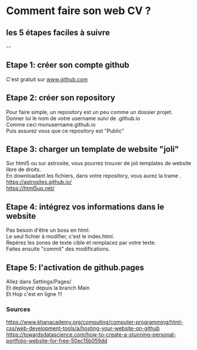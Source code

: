# Comment faire son web CV ?  
## les 5 étapes faciles à suivre
--  
## Etape 1: créer son compte github  
C'est gratuit sur www.github.com  

## Etape 2: créer son repository  
Pour faire simple, un repository est un peu comme un dossier projet.  
Donner lui le nom de votre username suivi de .github.io  
Comme ceci monusername.github.io  
Puis assurez vous que ce repository est "Public" 

## Etape 3: charger un template de website "joli"  
Sur html5 ou sur astrosite, vous pourrez trouver de joli templates de website libre de droits.  
En downloadant les fichiers, dans votre repository, vous aurez la trame . 
https://astrosites.github.io/  
https://html5up.net/  

## Etape 4: intégrez vos informations dans le website  
Pas besoin d'être un boss en html.  
Le seul fichier à modifier, c'est le index.html.  
Repérez les zones de texte cible et remplacez par votre texte.  
Faites ensuite "commit" des modifications.  

## Etape 5: l'activation de github.pages  
Allez dans Settings/Pages/  
Et deployez depuis la branch Main  
Et Hop c'est en ligne !!!



### Sources  
https://www.khanacademy.org/computing/computer-programming/html-css/web-development-tools/a/hosting-your-website-on-github  
https://towardsdatascience.com/how-to-create-a-stunning-personal-portfolio-website-for-free-50ec15b059dd  



 

